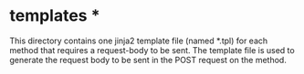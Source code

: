 # templates *

This directory contains one jinja2 template file (named *.tpl) for each method that requires a request-body to be sent. The template file is used to generate the request body to be sent in the POST request on the method.
